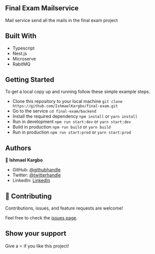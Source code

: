 ## Final Exam Mailservice

Mail service send all the mails in the final exam project

## Built With

- Typescript
- Nest.js
- Microserve
- RabitMQ

## Getting Started

To get a local copy up and running follow these simple example steps.

- Clone this repository to your local machine
  `git clone https://github.com/IshmaelKargbo/final-exam.git`
- Go to the service
  `cd final-exam/backend`
- Install the required dependency
  `npm install` or `yarn install`
- Run in development
  `npm run start:dev` or `yarn start:dev`
- Build in production
  `npm run build` or `yarn build`
- Run in production
  `npm run start:prod` or `yarn start:prod`

## Authors

👤 **Ishmael Kargbo**

- GitHub: [@githubhandle](https://github.com/ishmaelkargbo)
- Twitter: [@twitterhandle](https://twitter.com/ishodev)
- LinkedIn: [LinkedIn](https://www.linkedin.com/in/ishmael-kargbo-503660169)

## 🤝 Contributing

Contributions, issues, and feature requests are welcome!

Feel free to check the [issues page](https://github.com/IshmaelKargbo/fix-exam/issues).

## Show your support

Give a ⭐️ if you like this project!
